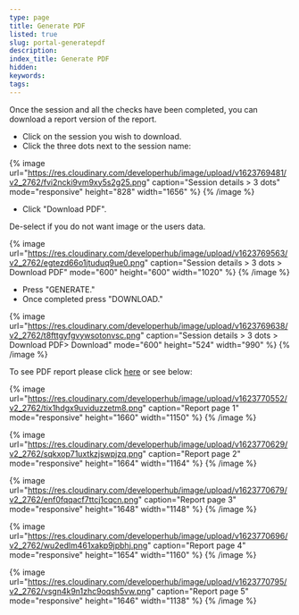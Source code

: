 ```yaml
---
type: page
title: Generate PDF
listed: true
slug: portal-generatepdf
description: 
index_title: Generate PDF
hidden: 
keywords: 
tags: 
---
```


Once the session and all the checks have been completed, you can download a report version of the report.

- Click on the session you wish to download.
- Click the three dots next to the session name:

{% image url="https://res.cloudinary.com/developerhub/image/upload/v1623769481/v2_2762/fvi2ncki9vm9xy5s2g25.png" caption="Session details &gt; 3 dots" mode="responsive" height="828" width="1656" %}
{% /image %}

- Click "Download PDF".

De-select if you do not want image or the users data. 

{% image url="https://res.cloudinary.com/developerhub/image/upload/v1623769563/v2_2762/egtezd66o1jtuduq9ue0.png" caption="Session details &gt; 3 dots &gt; Download PDF" mode="600" height="600" width="1020" %}
{% /image %}

- Press "GENERATE."
- Once completed press "DOWNLOAD."

{% image url="https://res.cloudinary.com/developerhub/image/upload/v1623769638/v2_2762/t8fttgyfgvywsotonvsc.png" caption="Session details &gt; 3 dots &gt; Download PDF&gt; Download" mode="600" height="524" width="990" %}
{% /image %}

To see PDF report please click [here](https://www.yoti.com/wp-content/uploads/IDV-portal.pdf) or see below:

{% image url="https://res.cloudinary.com/developerhub/image/upload/v1623770552/v2_2762/tix1hdgx9uviduzzetm8.png" caption="Report page 1" mode="responsive" height="1660" width="1150" %}
{% /image %}

{% image url="https://res.cloudinary.com/developerhub/image/upload/v1623770629/v2_2762/sqkxop71uxtkzjswpjzq.png" caption="Report page 2" mode="responsive" height="1664" width="1164" %}
{% /image %}

{% image url="https://res.cloudinary.com/developerhub/image/upload/v1623770679/v2_2762/enf0fqqacf7ttcj1cqcn.png" caption="Report page 3" mode="responsive" height="1648" width="1148" %}
{% /image %}

{% image url="https://res.cloudinary.com/developerhub/image/upload/v1623770696/v2_2762/wu2edlm461xakp9jpbhj.png" caption="Report page 4" mode="responsive" height="1654" width="1160" %}
{% /image %}

{% image url="https://res.cloudinary.com/developerhub/image/upload/v1623770795/v2_2762/vsgn4k9n1zhc9oqsh5vw.png" caption="Report page 5" mode="responsive" height="1646" width="1138" %}
{% /image %}